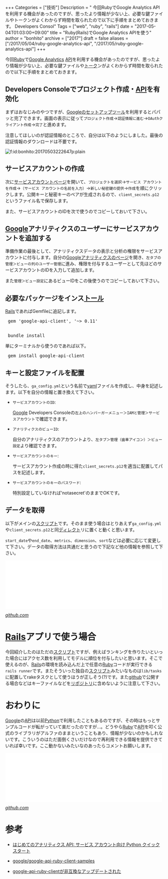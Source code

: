 +++
Categories = ["技術"]
Description = " 今回RubyでGoogle Analytics APIを利用する機会があったのですが、思ったより情報が少ない上、必要な鍵ファイルやトークンがよくわからず時間を取られたので以下に手順をまとめておきます。  Developers Consol"
Tags = ["web", "ruby", "rails"]
date = "2017-05-04T01:03:00+09:00"
title = "Ruby(Rails)でGoogle Analytics APIを使う"
author = "bonhito"
archive = ["2017"]
draft = false
aliases = ["/2017/05/04/ruby-google-analytics-api", "/2017/05/ruby-google-analytics-api"]
+++

<body>
<p>今回<a class="keyword" href="http://d.hatena.ne.jp/keyword/Ruby">Ruby</a>で<a class="keyword" href="http://d.hatena.ne.jp/keyword/Google%20Analytics">Google Analytics</a> <a class="keyword" href="http://d.hatena.ne.jp/keyword/API">API</a>を利用する機会があったのですが、思ったより情報が少ない上、必要な鍵ファイルや<a class="keyword" href="http://d.hatena.ne.jp/keyword/%A5%C8%A1%BC%A5%AF">トーク</a>ンがよくわからず時間を取られたので以下に手順をまとめておきます。</p>

<h2>Developers Consoleでプロジェクト作成・<a class="keyword" href="http://d.hatena.ne.jp/keyword/API">API</a>を有効化</h2>

<p>まずはおなじみのやつですが、<a href="https://console.developers.google.com/start/api?id=analytics&amp;credential=client_key&amp;hl=ja">Googleのセットアップツール</a>を利用するとパパッと完了できます。画面の表示に従って<code>プロジェクト作成</code>→<code>認証情報に進む</code>→<code>OAuthクライアント作成</code>→<code>完了</code>と進めます。</p>

<p>注意してほしいのが認証情報のところで、自分は以下のようにしました。最後の認証情報のダウンロードは不要です。</p>

<p><span itemscope itemtype="http://schema.org/Photograph"><img src="https://cdn-ak.f.st-hatena.com/images/fotolife/b/bonhito/20170503/20170503222647.png" alt="f:id:bonhito:20170503222647p:plain" title="f:id:bonhito:20170503222647p:plain" class="hatena-fotolife" itemprop="image"></span></p>

<h2>サービスアカウントの作成</h2>

<p>次に<a href="https://console.developers.google.com/permissions/serviceaccounts?hl=ja">サービスアカウントページ</a>を開いて、<code>プロジェクトを選択</code>→<code>サービス アカウントを作成</code>→<code>（サービス アカウントの名前を入力）</code>→<code>新しい秘密鍵の提供</code>→<code>作成</code>を順にクリックします。公開キーと秘密キーのペアが生成されるので、<code>client_secrets.p12</code>というファイル名で保存します。</p>

<p>また、サービスアカウントのIDを次で使うのでコピーしておいて下さい。</p>

<h2>
<a class="keyword" href="http://d.hatena.ne.jp/keyword/Google">Google</a>アナリティクスのユーザーにサービスアカウントを追加する</h2>

<p>準備作業の最後として、アナリティクスデータの表示と分析の権限をサービスアカウントに付与します。自分の<a href="https://www.google.com/intl/ja_jp/analytics/">Googleアナリティクスのページ</a>を開き、<code>左タブの管理＞ビューの列のユーザー管理</code>に進み、権限を付与するユーザーとして先ほどのサービスアカウントのIDを入力して追加します。</p>

<p>また<code>管理＞ビュー設定</code>にあるビューIDをこの後使うのでコピーしておいて下さい。</p>

<h2>必要なパッケージをインス<a class="keyword" href="http://d.hatena.ne.jp/keyword/%A5%C8%A1%BC%A5%EB">トール</a>
</h2>

<p><a class="keyword" href="http://d.hatena.ne.jp/keyword/Rails">Rails</a>であればGemfileに追記します。</p>

<pre class="code lang-ruby" data-lang="ruby" data-unlink> gem 'google-api-client', '~&gt; 0.11'
 </pre>




<pre class="code" data-lang="" data-unlink> bundle install </pre>


<p>単にターミナルから使うのであれば以下。</p>

<pre class="code" data-lang="" data-unlink> gem install google-api-client </pre>


<h2>キーと設定ファイルを配置</h2>

<p>そうしたら、<code>ga_config.yml</code>という名前で<a class="keyword" href="http://d.hatena.ne.jp/keyword/yaml">yaml</a>ファイルを作成し、中身を記述します。以下を自分の情報と置き換えて下さい。</p>

<script src="https://gist.github.com/piyo56/a978fed3af57b0ae0240307b82de3113.js"></script>


<ul>
<li>
<p><code>サービスアカウントのID</code>:</p>

<p>  <a class="keyword" href="http://d.hatena.ne.jp/keyword/Google">Google</a> Developers Consoleの<code>左上のハンバーガーメニュー＞IAMと管理＞サービスアカウント</code>で確認できます。</p>
</li>
<li>
<p><code>アナリティクスのビューID</code>:</p>

<p>  自分のアナリティクスのアカウントより、<code>左タブ＞管理（歯車アイコン）＞ビュー設定</code>より確認できます。</p>
</li>
<li>
<p><code>サービスアカウントのキー</code>:</p>

<p>  サービスアカウント作成の時に得た<code>client_secrets.p12</code>を適当に配置してパスを記述します。</p>
</li>
<li>
<p><code>サービスアカウントのキーのパスワード</code>:</p>

<p>  特別設定していなければ'notasecret'のままでOKです。</p>
</li>
</ul>


<h2>データを取得</h2>

<p>以下がメインの<a class="keyword" href="http://d.hatena.ne.jp/keyword/%A5%B9%A5%AF%A5%EA%A5%D7%A5%C8">スクリプト</a>です。そのまま使う場合はとりあえず<code>ga_config.yml</code>や<code>client_secrets.p12</code>と同<a class="keyword" href="http://d.hatena.ne.jp/keyword/%A5%C7%A5%A3%A5%EC%A5%AF%A5%C8">ディレクト</a>リに置くと動くと思います。</p>

<script src="https://gist.github.com/piyo56/6486668384cc92a679e7cd99552f8c08.js"></script>


<p><code>start_date</code>や<code>end_date</code>、<code>metrics</code>、<code>dimension</code>、<code>sort</code>などは必要に応じて変更して下さい。データの取得方法は共通だと思うので下記など他の情報を参照して下さい。</p>

<p><iframe src="//hatenablog-parts.com/embed?url=https%3A%2F%2Fgithub.com%2Fgoogle%2Fgoogle-api-ruby-client-samples%2Fblob%2Fmaster%2Fservice_account%2Fga_attributes.yml" title="google/google-api-ruby-client-samples" class="embed-card embed-webcard" scrolling="no" frameborder="0" style="display: block; width: 100%; height: 155px; max-width: 500px; margin: 10px 0px;"></iframe><cite class="hatena-citation"><a href="https://github.com/google/google-api-ruby-client-samples/blob/master/service_account/ga_attributes.yml">github.com</a></cite></p>

<h1>
<a class="keyword" href="http://d.hatena.ne.jp/keyword/Rails">Rails</a>アプリで使う場合</h1>

<p>今回紹介したのはただの<a class="keyword" href="http://d.hatena.ne.jp/keyword/%A5%B9%A5%AF%A5%EA%A5%D7%A5%C8">スクリプト</a>ですが、例えばランキングを作りたいといった場合にはアクセス数を利用してモデルに順位を付与したいと思います。そこで使えるのが、<a class="keyword" href="http://d.hatena.ne.jp/keyword/Rails">Rails</a>の環境を読み込んだ上で任意の<a class="keyword" href="http://d.hatena.ne.jp/keyword/Ruby">Ruby</a>コードが実行できる<code>rails runner</code>です。またそういった独自の<a class="keyword" href="http://d.hatena.ne.jp/keyword/%A5%B9%A5%AF%A5%EA%A5%D7%A5%C8">スクリプト</a>みたいなものは<code>lib/tasks</code>に配置してrakeタスクとして使うほうが正しそう(?)です。また<a class="keyword" href="http://d.hatena.ne.jp/keyword/github">github</a>で公開する場合などはキーファイルなどを<a class="keyword" href="http://d.hatena.ne.jp/keyword/%A5%EA%A5%DD%A5%B8%A5%C8%A5%EA">リポジトリ</a>に含めないように注意して下さい。</p>

<h1>おわりに</h1>

<p><a class="keyword" href="http://d.hatena.ne.jp/keyword/Google">Google</a>の<a class="keyword" href="http://d.hatena.ne.jp/keyword/API">API</a>は以前<a class="keyword" href="http://d.hatena.ne.jp/keyword/Python">Python</a>で利用したこともあるのですが、その時はもっとサンプルコードが転がっていて楽だったのですが…。どうやら<a class="keyword" href="http://d.hatena.ne.jp/keyword/Ruby">Ruby</a>で<a class="keyword" href="http://d.hatena.ne.jp/keyword/API">API</a>を叩く公式のライブラリがアルファのままということもあり、情報が少ないのかもしれないです。こういうのはただ面倒くさいだけなので再利用できる情報を提供できていれば幸いです。ここ動かないみたいなのあったらコメントお願いします。</p>

<p><iframe src="//hatenablog-parts.com/embed?url=https%3A%2F%2Fgithub.com%2Fgoogle%2Fgoogle-api-ruby-client" title="google/google-api-ruby-client" class="embed-card embed-webcard" scrolling="no" frameborder="0" style="display: block; width: 100%; height: 155px; max-width: 500px; margin: 10px 0px;"></iframe><cite class="hatena-citation"><a href="https://github.com/google/google-api-ruby-client">github.com</a></cite></p>

<h1>参考</h1>

<ul>
<li><p><a href="https://developers.google.com/analytics/devguides/reporting/core/v3/quickstart/service-py?hl=ja">はじめてのアナリティクス API: サービス アカウント向け Python クイックスタート</a></p></li>
<li><p><a href="https://github.com/google/google-api-ruby-client-samples/blob/master/service_account/analytics.rb">google/google-api-ruby-client-samples</a></p></li>
<li><p><a href="https://rcmdnk.com/blog/2016/01/17/blog-octopress-javascript-analytics/">google-api-ruby-clientが非互換なアップデートされた</a></p></li>
</ul>

</body>

